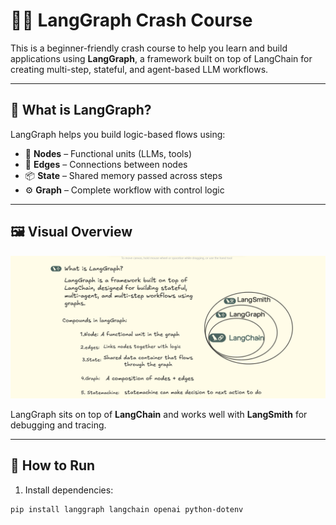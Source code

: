 # 🦜🔗 LangGraph Crash Course

This is a beginner-friendly crash course to help you learn and build applications using **LangGraph**, a framework built on top of LangChain for creating multi-step, stateful, and agent-based LLM workflows.

---

## 📌 What is LangGraph?

LangGraph helps you build logic-based flows using:

- 🔹 **Nodes** – Functional units (LLMs, tools)
- 🔸 **Edges** – Connections between nodes
- 📦 **State** – Shared memory passed across steps
- ⚙️ **Graph** – Complete workflow with control logic

---

## 🖼️ Visual Overview

![LangGraph Overview](./Screenshot%202025-07-14%20125642.png)

LangGraph sits on top of **LangChain** and works well with **LangSmith** for debugging and tracing.

---


## 🚀 How to Run

1. Install dependencies:
```bash
pip install langgraph langchain openai python-dotenv
